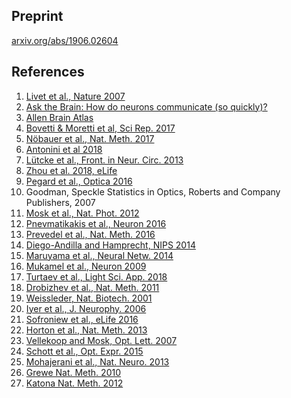 ## Preprint
[arxiv.org/abs/1906.02604](https://arxiv.org/abs/1906.02604)

## References
1. [Livet et al., Nature 2007](https://www.nature.com/articles/nature06293)
2. [Ask the Brain: How do neurons communicate (so quickly)?](https://mcgovern.mit.edu/2019/02/28/ask-the-brain-how-do-neurons-communicate/)
3. [Allen Brain Atlas](http://portal.brain-map.org/)
4. [Bovetti & Moretti et al, Sci Rep. 2017](https://www.nature.com/articles/srep40041)
5. [Nöbauer et al., Nat. Meth. 2017](https://www.nature.com/articles/nmeth.4341)
6. [Antonini et al 2018](https://www.biorxiv.org/content/10.1101/504472v1)
7. [Lütcke et al., Front. in Neur. Circ. 2013](https://www.frontiersin.org/articles/10.3389/fncir.2013.00201/full)
8. [Zhou et al. 2018, eLife](https://elifesciences.org/articles/28728)
9. [Pegard et al., Optica 2016](https://www.osapublishing.org/optica/abstract.cfm?uri=optica-3-5-517)
10. Goodman, Speckle Statistics in Optics, Roberts and Company Publishers, 2007
11. [Mosk et al., Nat. Phot. 2012](https://www.nature.com/articles/nphoton.2012.88)
12. [Pnevmatikakis et al., Neuron 2016](https://www.cell.com/neuron/abstract/S0896-6273(15)01084-3)
13. [Prevedel et al., Nat. Meth. 2016](https://www.nature.com/articles/nmeth.4040)
14. [Diego-Andilla and Hamprecht, NIPS 2014](https://papers.nips.cc/paper/5342-sparse-space-time-deconvolution-for-calcium-image-analysis)
15. [Maruyama et al., Neural Netw. 2014](https://www.sciencedirect.com/science/article/pii/S0893608014000707)
16. [Mukamel et al., Neuron 2009](https://www.cell.com/neuron/fulltext/S0896-6273(09)00619-9)
17. [Turtaev et al., Light Sci. App. 2018](https://www.nature.com/articles/s41377-018-0094-x)
18. [Drobizhev et al., Nat. Meth. 2011](https://www.nature.com/articles/nmeth.1596)
19. [Weissleder, Nat. Biotech. 2001](https://www.nature.com/articles/nbt0401_316)
20. [Iyer et al., J. Neurophy. 2006](https://www.physiology.org/doi/full/10.1152/jn.00865.2005)
21. [Sofroniew et al., eLife 2016](https://elifesciences.org/articles/14472)
22. [Horton et al., Nat. Meth. 2013](https://www.nature.com/articles/nphoton.2012.336)
23. [Vellekoop and Mosk, Opt. Lett. 2007](https://www.osapublishing.org/ol/abstract.cfm?uri=ol-32-16-2309)
24. [Schott et al., Opt. Expr. 2015](https://www.osapublishing.org/oe/abstract.cfm?uri=oe-23-10-13505)
25. [Mohajerani et al., Nat. Neuro. 2013](https://www.nature.com/articles/nn.3499)
26. [Grewe Nat. Meth. 2010](https://experiments.springernature.com/articles/10.1038/nmeth.1453)
27. [Katona Nat. Meth. 2012](https://www.nature.com/articles/nmeth.1851)
